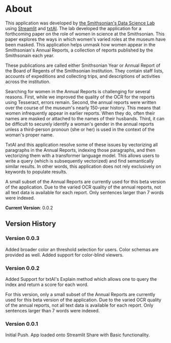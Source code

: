 # About
This application was developed by [the Smithsonian's Data Science Lab](https://datascience.si.edu/) using [Streamlit](https://www.streamlit.io) and [txtAI](https://github.com/neuml/txtai). The lab developed the application for a forthcoming paper on the role of women in science at the Smithsonian. This paper explores the ways in which women's varied roles at the museum have been masked. This application helps unmask how women appear in the Smithsonian's Annual Reports, a collection of reports published by the Smithsonain each year.

These publications are called either Smithsonian Year or Annual Report of the Board of Regents of the Smithsonian Institution. They contain staff lists, accounts of expeditions and collecting trips, and descriptions of activities across the institution.

Searching for women in the Annual Reports is challenging for several reasons. First, while we improved the quality of the OCR for the reports using Tesseract, errors remain. Second, the annual reports were written over the course of the museum's nearly 150-year history. This means that women infrequently appear in earlier reports. When they do, often their names are masked or attached to the names of their husbands. Third, it can be difficult to securely identify a woman's gender in the annual reports unless a third-person pronoun (she or her) is used in the context of the woman's proper name.

TxtAI and this application resolve some of these issues by vectorizing all paragraphs in the Annual Reports, indexing those paragraphs, and then vectorizing them with a transformer language model. This allows users to write a query (which is subsequently vectorized) and find semantically similar results. In other words, this application does not rely exclusively on keywords to populate results.

A small subset of the Annual Reports are currently used for this beta version of the application. Due to the varied OCR quality of the annual reports, not all text data is available for each report. Only sentences larger than 7 words were indexed.

**Current Version**: 0.0.2

## Version History
### Version 0.0.3
Added broader color an threshold selection for users. Color schemas are provided as well. Added support for color-blind viewers.

### Version 0.0.2
Added Support for txtAI's Explain method which allows one to query the index and return a score for each word.

For this version, only a small subset of the Annual Reports are currently used for this beta version of the application. Due to the varied OCR quality of the annual reports, not all text data is available for each report. Only sentences larger than 7 words were indexed.

### Version 0.0.1
Initial Push. App loaded onto Streamlit Share with Basic functionality.
